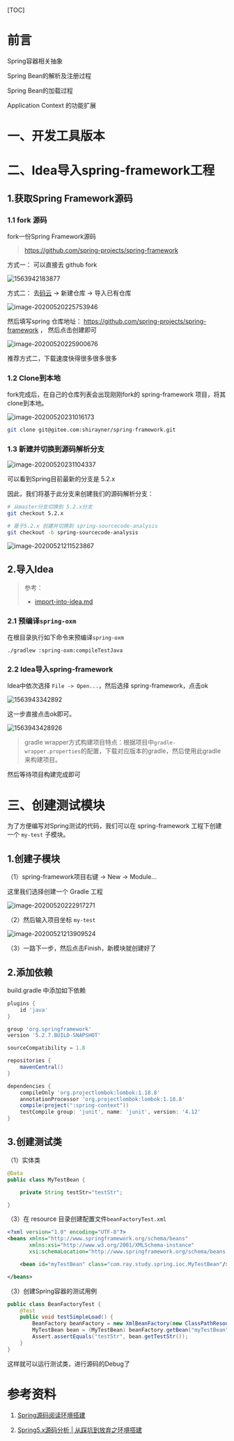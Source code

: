 [TOC]

# 前言



Spring容器相关抽象

Spring Bean的解析及注册过程

Spring Bean的加载过程

Application Context 的功能扩展







# 一、开发工具版本



# 二、Idea导入spring-framework工程

## 1.获取Spring Framework源码

### 1.1 fork 源码

fork一份Spring Framework源码

> https://github.com/spring-projects/spring-framework



方式一： 可以直接去 github fork

![1563942183877](images/1563942183877.png)





方式二： 去[码云](https://gitee.com/) ->  新建仓库 -> 导入已有仓库

![image-20200520225753946](images/image-20200520225753946.png)

然后填写spring 仓库地址： https://github.com/spring-projects/spring-framework ， 然后点击创建即可



![image-20200520225900676](images/image-20200520225900676.png)

推荐方式二，下载速度快得很多很多很多



### 1.2 Clone到本地

fork完成后，在自己的仓库列表会出现刚刚fork的 spring-framework 项目，将其clone到本地。

![image-20200520231016173](images/image-20200520231016173.png)





```bash
git clone git@gitee.com:shirayner/spring-framework.git
```



### 1.3 新建并切换到源码解析分支



![image-20200520231104337](images/image-20200520231104337.png)

可以看到Spring目前最新的分支是 5.2.x

因此，我们将基于此分支来创建我们的源码解析分支：

```bash
# 从master分支切换到 5.2.x分支
git checkout 5.2.x

# 基于5.2.x 创建并切换到 spring-sourcecode-analysis
git checkout -b spring-sourcecode-analysis
```



![image-20200521211523867](images/image-20200521211523867.png)



## 2.导入Idea

> 参考：
>
> -  [import-into-idea.md](https://github.com/spring-projects/spring-framework/blob/master/import-into-idea.md)



### 2.1 预编译`spring-oxm`

在根目录执行如下命令来预编译`spring-oxm`

```
./gradlew :spring-oxm:compileTestJava
```



### 2.2 Idea导入spring-framework

Idea中依次选择 `File -> Open...`，然后选择 spring-framework，点击ok



![1563943342892](images/1563943342892.png)



这一步直接点击ok即可。

![1563943428926](images/1563943428926.png)



> gradle wrapper方式构建项目特点：根据项目中`gradle-wrapper.properties`的配置，下载对应版本的gradle，然后使用此gradle来构建项目。



然后等待项目构建完成即可





# 三、创建测试模块

为了方便编写对Spring测试的代码，我们可以在 spring-framework 工程下创建一个 `my-test` 子模块。

## 1.创建子模块

（1）spring-framework项目右键 -> New -> Module...  

这里我们选择创建一个 Gradle 工程

![image-20200520222917271](images/image-20200520222917271.png)



（2）然后输入项目坐标 `my-test`

![image-20200521213909524](images/image-20200521213909524.png)



（3）一路下一步，然后点击Finish，新模块就创建好了

## 2.添加依赖

build.gradle 中添加如下依赖

```groovy
plugins {
    id 'java'
}

group 'org.springframework'
version '5.2.7.BUILD-SNAPSHOT'

sourceCompatibility = 1.8

repositories {
    mavenCentral()
}

dependencies {
    compileOnly 'org.projectlombok:lombok:1.18.8'
    annotationProcessor 'org.projectlombok:lombok:1.18.8'
    compile(project(":spring-context"))
    testCompile group: 'junit', name: 'junit', version: '4.12'
}

```



## 3.创建测试类

（1）实体类

```java
@Data
public class MyTestBean {

	private String testStr="testStr";

}
```



（3）在 resource 目录创建配置文件`beanFactoryTest.xml`

```xml
<?xml version="1.0" encoding="UTF-8"?>
<beans xmlns="http://www.springframework.org/schema/beans"
	   xmlns:xsi="http://www.w3.org/2001/XMLSchema-instance"
	   xsi:schemaLocation="http://www.springframework.org/schema/beans http://www.springframework.org/schema/beans/spring-beans.xsd">

	<bean id="myTestBean" class="com.ray.study.spring.ioc.MyTestBean"/>

</beans>
```



（3）创建Spring容器的测试用例

```java
public class BeanFactoryTest {
	@Test
	public void testSimpleLoad() {
		BeanFactory beanFactory = new XmlBeanFactory(new ClassPathResource("beanFactoryTest.xml"));
		MyTestBean bean = (MyTestBean) beanFactory.getBean("myTestBean");
		Assert.assertEquals("testStr", bean.getTestStr());
	}
}
```



这样就可以运行测试类，进行源码的Debug了













# 参考资料

1. [Spring源码阅读环境搭建](https://www.cnblogs.com/zhangfengxian/p/11072500.html)

2. [Spring5.x源码分析 | 从踩坑到放弃之环境搭建](https://blog.csdn.net/evan_leung/article/details/81714604)

   ​	